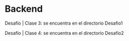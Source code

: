 # Backend

Desafío | Clase 3: se encuentra en el directorio Desafio1

Desafío | Clase 4: se encuentra en el directorio Desafio2
